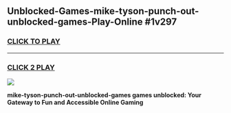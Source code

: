 
## Unblocked-Games-mike-tyson-punch-out-unblocked-games-Play-Online #1v297
<h3>
<a href="https://news.freeplayer.one?title=mike-tyson-punch-out-unblocked-games&ref=3">CLICK TO PLAY</a></h3>
<hr>

<h3>
<a href="https://news.freeplayer.one?title=mike-tyson-punch-out-unblocked-games&ref=3">CLICK 2 PLAY</a>
  
</h3>

<a href="https://news.freeplayer.one?title=mike-tyson-punch-out-unblocked-games&ref=3"><img src="https://clearcache.store/games.png"></a>


**mike-tyson-punch-out-unblocked-games games unblocked: Your Gateway to Fun and Accessible Online Gaming**

